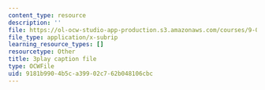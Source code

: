 ```yaml
---
content_type: resource
description: ''
file: https://ol-ocw-studio-app-production.s3.amazonaws.com/courses/9-00sc-introduction-to-psychology-fall-2011/9181b9904b5ca39902c762b048106cbc_QvK6YdFKMY8.srt
file_type: application/x-subrip
learning_resource_types: []
resourcetype: Other
title: 3play caption file
type: OCWFile
uid: 9181b990-4b5c-a399-02c7-62b048106cbc
---
```

